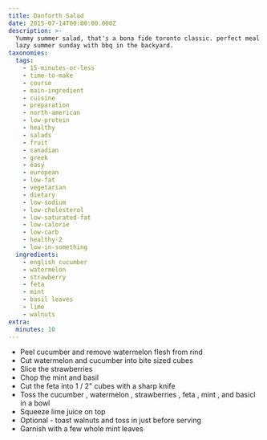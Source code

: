 ```yaml
---
title: Danforth Salad
date: 2015-07-14T00:00:00.000Z
description: >-
  Yummy summer salad, that's a bona fide toronto classic. perfect meal for a
  lazy summer sunday with bbq in the backyard.
taxonomies:
  tags:
    - 15-minutes-or-less
    - time-to-make
    - course
    - main-ingredient
    - cuisine
    - preparation
    - north-american
    - low-protein
    - healthy
    - salads
    - fruit
    - canadian
    - greek
    - easy
    - european
    - low-fat
    - vegetarian
    - dietary
    - low-sodium
    - low-cholesterol
    - low-saturated-fat
    - low-calorie
    - low-carb
    - healthy-2
    - low-in-something
  ingredients:
    - english cucumber
    - watermelon
    - strawberry
    - feta
    - mint
    - basil leaves
    - lime
    - walnuts
extra:
  minutes: 10
---
```

 - Peel cucumber and remove watermelon flesh from rind
 - Cut watermelon and cucumber into bite sized cubes
 - Slice the strawberries
 - Chop the mint and basil
 - Cut the feta into 1 / 2" cubes with a sharp knife
 - Toss the cucumber , watermelon , strawberries , feta , mint , and basicl in a bowl
 - Squeeze lime juice on top
 - Optional - toast walnuts and toss in just before serving
 - Garnish with a few whole mint leaves
